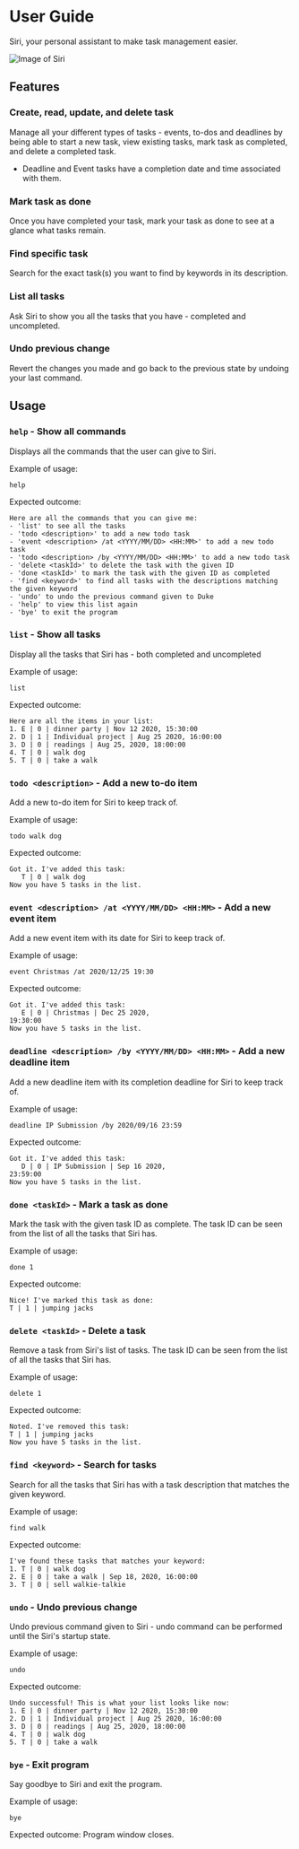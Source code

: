 # User Guide
Siri, your personal assistant to make task management easier.

![Image of Siri](./Ui.png)

## Features 
### Create, read, update, and delete task 
Manage all your different types of tasks - events, to-dos and deadlines by being able to start a new task,
view existing tasks, mark task as completed, and delete a completed task.

- Deadline and Event tasks have a completion date and time associated with them.

### Mark task as done 
Once you have completed your task, mark your task as done to see at a glance what tasks remain.

### Find specific task
Search for the exact task(s) you want to find by keywords in its description.

### List all tasks
Ask Siri to show you all the tasks that you have - completed and uncompleted.

### Undo previous change
Revert the changes you made and go back to the previous state by undoing your last command.

## Usage
### `help` - Show all commands

Displays all the commands that the user can give to Siri.

Example of usage: 

`help`

Expected outcome:

```
Here are all the commands that you can give me:
- 'list' to see all the tasks
- 'todo <description>' to add a new todo task
- 'event <description> /at <YYYY/MM/DD> <HH:MM>' to add a new todo task
- 'todo <description> /by <YYYY/MM/DD> <HH:MM>' to add a new todo task
- 'delete <taskId>' to delete the task with the given ID
- 'done <taskId>' to mark the task with the given ID as completed
- 'find <keyword>' to find all tasks with the descriptions matching the given keyword
- 'undo' to undo the previous command given to Duke
- 'help' to view this list again
- 'bye' to exit the program
```

### `list` - Show all tasks

Display all the tasks that Siri has - both completed and uncompleted

Example of usage: 

`list`

Expected outcome:

```
Here are all the items in your list:
1. E | 0 | dinner party | Nov 12 2020, 15:30:00
2. D | 1 | Individual project | Aug 25 2020, 16:00:00
3. D | 0 | readings | Aug 25, 2020, 18:00:00
4. T | 0 | walk dog
5. T | 0 | take a walk
```

### `todo <description>` - Add a new to-do item

Add a new to-do item for Siri to keep track of.

Example of usage: 

`todo walk dog`

Expected outcome:

```
Got it. I've added this task:  
   T | 0 | walk dog
Now you have 5 tasks in the list.
```

### `event <description> /at <YYYY/MM/DD> <HH:MM>` - Add a new event item

Add a new event item with its date for Siri to keep track of.

Example of usage: 

`event Christmas /at 2020/12/25 19:30`

Expected outcome:

```
Got it. I've added this task:  
   E | 0 | Christmas | Dec 25 2020,
19:30:00
Now you have 5 tasks in the list.
```

### `deadline <description> /by <YYYY/MM/DD> <HH:MM>` - Add a new deadline item

Add a new deadline item with its completion deadline for Siri to keep track of.

Example of usage: 

`deadline IP Submission /by 2020/09/16 23:59`

Expected outcome:

```
Got it. I've added this task:  
   D | 0 | IP Submission | Sep 16 2020,
23:59:00
Now you have 5 tasks in the list.
```

### `done <taskId>` - Mark a task as done

Mark the task with the given task ID as complete. The task ID can be seen from the list of all the tasks that Siri has.

Example of usage: 

`done 1`

Expected outcome:

```
Nice! I've marked this task as done:
T | 1 | jumping jacks
```

### `delete <taskId>` - Delete a task

Remove a task from Siri's list of tasks. The task ID can be seen from the list of all the tasks that Siri has.

Example of usage: 

`delete 1`

Expected outcome:

```
Noted. I've removed this task:
T | 1 | jumping jacks
Now you have 5 tasks in the list.
```

### `find <keyword>` - Search for tasks

Search for all the tasks that Siri has with a task description that matches the given keyword.

Example of usage: 

`find walk`

Expected outcome:

```
I've found these tasks that matches your keyword:
1. T | 0 | walk dog
2. E | 0 | take a walk | Sep 18, 2020, 16:00:00
3. T | 0 | sell walkie-talkie
```

### `undo` - Undo previous change

Undo previous command given to Siri - undo command can be performed until the Siri's startup state.

Example of usage: 

`undo`

Expected outcome:

```
Undo successful! This is what your list looks like now:
1. E | 0 | dinner party | Nov 12 2020, 15:30:00
2. D | 1 | Individual project | Aug 25 2020, 16:00:00
3. D | 0 | readings | Aug 25, 2020, 18:00:00
4. T | 0 | walk dog
5. T | 0 | take a walk
```

### `bye` - Exit program

Say goodbye to Siri and exit the program.

Example of usage: 

`bye`

Expected outcome: Program window closes.
